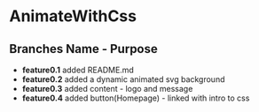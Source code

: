 # AnimateWithCss
## Branches Name - Purpose
- **feature0.1** added README.md 
- **feature0.2** added a dynamic animated svg background 
- **feature0.3** added content - logo and message 
- **feature0.4** added button(Homepage) - linked with intro to css


